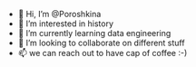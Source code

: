 - 👋 Hi, I’m @Poroshkina
- 👀 I’m interested in history
- 🌱 I’m currently learning data engineering
- 💞️ I’m looking to collaborate on different stuff
- 📫 we can reach out to have cap of coffee :-) 

<!---
Poroshkina/Poroshkina is a ✨ special ✨ repository because its `README.md` (this file) appears on your GitHub profile.
You can click the Preview link to take a look at your changes.
--->
